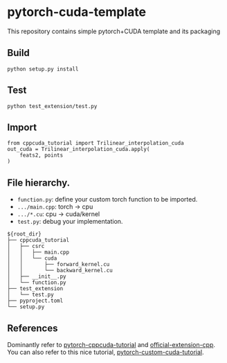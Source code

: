 # pytorch-cuda-template

This repository contains simple pytorch+CUDA template and its packaging

## Build

```
python setup.py install
```

## Test

```
python test_extension/test.py
```

## Import

```
from cppcuda_tutorial import Trilinear_interpolation_cuda
out_cuda = Trilinear_interpolation_cuda.apply(
    feats2, points
)
```

## File hierarchy.

- `function.py`: define your custom torch function to be imported.
- `.../main.cpp`: torch -> cpu
- `.../*.cu`: cpu -> cuda/kernel
- `test.py`: debug your implementation.

```
${root_dir}
├── cppcuda_tutorial
│   ├── csrc
│   │   ├── main.cpp
│   │   └── cuda
│   │       ├── forward_kernel.cu
│   │       └── backward_kernel.cu
│   ├── __init__.py
│   └── function.py
├── test_extension
│   └── test.py
├── pyproject.toml
└── setup.py
```

## References

Dominantly refer to [pytorch-cppcuda-tutorial](https://github.com/kwea123/pytorch-cppcuda-tutorial) and [official-extension-cpp](https://github.com/pytorch/extension-cpp). <br>
You can also refer to this nice tutorial, [pytorch-custom-cuda-tutorial](https://github.com/chrischoy/pytorch-custom-cuda-tutorial?tab=readme-ov-file).
